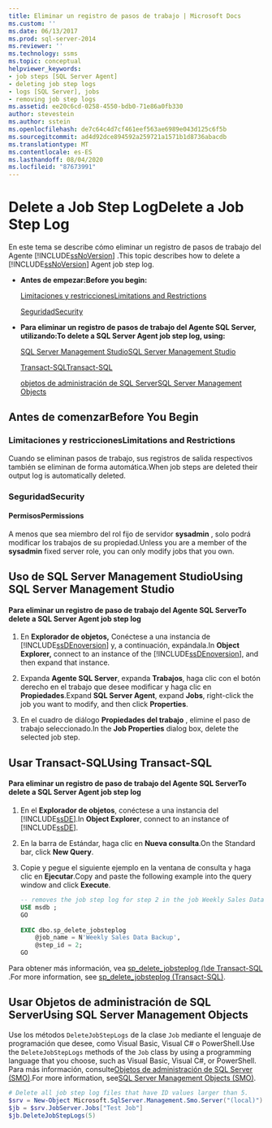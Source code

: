 ```yaml
---
title: Eliminar un registro de pasos de trabajo | Microsoft Docs
ms.custom: ''
ms.date: 06/13/2017
ms.prod: sql-server-2014
ms.reviewer: ''
ms.technology: ssms
ms.topic: conceptual
helpviewer_keywords:
- job steps [SQL Server Agent]
- deleting job step logs
- logs [SQL Server], jobs
- removing job step logs
ms.assetid: ee20c6cd-0258-4550-bdb0-71e86a0fb330
author: stevestein
ms.author: sstein
ms.openlocfilehash: de7c64c4d7cf461eef563ae6989e043d125c6f5b
ms.sourcegitcommit: ad4d92dce894592a259721a1571b1d8736abacdb
ms.translationtype: MT
ms.contentlocale: es-ES
ms.lasthandoff: 08/04/2020
ms.locfileid: "87673991"
---
```

# <a name="delete-a-job-step-log"></a><span data-ttu-id="34e4b-102">Delete a Job Step Log</span><span class="sxs-lookup"><span data-stu-id="34e4b-102">Delete a Job Step Log</span></span>
  <span data-ttu-id="34e4b-103">En este tema se describe cómo eliminar un registro de pasos de trabajo del Agente [!INCLUDE[ssNoVersion](../../includes/ssnoversion-md.md)] .</span><span class="sxs-lookup"><span data-stu-id="34e4b-103">This topic describes how to delete a [!INCLUDE[ssNoVersion](../../includes/ssnoversion-md.md)] Agent job step log.</span></span>  
  
-   <span data-ttu-id="34e4b-104">**Antes de empezar:**</span><span class="sxs-lookup"><span data-stu-id="34e4b-104">**Before you begin:**</span></span>  
  
     [<span data-ttu-id="34e4b-105">Limitaciones y restricciones</span><span class="sxs-lookup"><span data-stu-id="34e4b-105">Limitations and Restrictions</span></span>](#Restrictions)  
  
     [<span data-ttu-id="34e4b-106">Seguridad</span><span class="sxs-lookup"><span data-stu-id="34e4b-106">Security</span></span>](#Security)  
  
-   <span data-ttu-id="34e4b-107">**Para eliminar un registro de pasos de trabajo del Agente SQL Server, utilizando:**</span><span class="sxs-lookup"><span data-stu-id="34e4b-107">**To delete a SQL Server Agent job step log, using:**</span></span>  
  
     [<span data-ttu-id="34e4b-108">SQL Server Management Studio</span><span class="sxs-lookup"><span data-stu-id="34e4b-108">SQL Server Management Studio</span></span>](#SSMS)  
  
     [<span data-ttu-id="34e4b-109">Transact-SQL</span><span class="sxs-lookup"><span data-stu-id="34e4b-109">Transact-SQL</span></span>](#TSQL)  
  
     [<span data-ttu-id="34e4b-110">objetos de administración de SQL Server</span><span class="sxs-lookup"><span data-stu-id="34e4b-110">SQL Server Management Objects</span></span>](#SMO)  
  
##  <a name="before-you-begin"></a><a name="BeforeYouBegin"></a> <span data-ttu-id="34e4b-111">Antes de comenzar</span><span class="sxs-lookup"><span data-stu-id="34e4b-111">Before You Begin</span></span>  
  
###  <a name="limitations-and-restrictions"></a><a name="Restrictions"></a> <span data-ttu-id="34e4b-112">Limitaciones y restricciones</span><span class="sxs-lookup"><span data-stu-id="34e4b-112">Limitations and Restrictions</span></span>  
 <span data-ttu-id="34e4b-113">Cuando se eliminan pasos de trabajo, sus registros de salida respectivos también se eliminan de forma automática.</span><span class="sxs-lookup"><span data-stu-id="34e4b-113">When job steps are deleted their output log is automatically deleted.</span></span>  
  
###  <a name="security"></a><a name="Security"></a> <span data-ttu-id="34e4b-114">Seguridad</span><span class="sxs-lookup"><span data-stu-id="34e4b-114">Security</span></span>  
  
####  <a name="permissions"></a><a name="Permissions"></a> <span data-ttu-id="34e4b-115">Permisos</span><span class="sxs-lookup"><span data-stu-id="34e4b-115">Permissions</span></span>  
 <span data-ttu-id="34e4b-116">A menos que sea miembro del rol fijo de servidor **sysadmin** , solo podrá modificar los trabajos de su propiedad.</span><span class="sxs-lookup"><span data-stu-id="34e4b-116">Unless you are a member of the **sysadmin** fixed server role, you can only modify jobs that you own.</span></span>  
  
##  <a name="using-sql-server-management-studio"></a><a name="SSMS"></a> <span data-ttu-id="34e4b-117">Uso de SQL Server Management Studio</span><span class="sxs-lookup"><span data-stu-id="34e4b-117">Using SQL Server Management Studio</span></span>  
  
#### <a name="to-delete-a-sql-server-agent-job-step-log"></a><span data-ttu-id="34e4b-118">Para eliminar un registro de paso de trabajo del Agente SQL Server</span><span class="sxs-lookup"><span data-stu-id="34e4b-118">To delete a SQL Server Agent job step log</span></span>  
  
1.  <span data-ttu-id="34e4b-119">En **Explorador de objetos,** Conéctese a una instancia de [!INCLUDE[ssDEnoversion](../../includes/ssdenoversion-md.md)] y, a continuación, expándala.</span><span class="sxs-lookup"><span data-stu-id="34e4b-119">In **Object Explorer,** connect to an instance of the [!INCLUDE[ssDEnoversion](../../includes/ssdenoversion-md.md)], and then expand that instance.</span></span>  
  
2.  <span data-ttu-id="34e4b-120">Expanda **Agente SQL Server**, expanda **Trabajos**, haga clic con el botón derecho en el trabajo que desee modificar y haga clic en **Propiedades**.</span><span class="sxs-lookup"><span data-stu-id="34e4b-120">Expand **SQL Server Agent**, expand **Jobs**, right-click the job you want to modify, and then click **Properties**.</span></span>  
  
3.  <span data-ttu-id="34e4b-121">En el cuadro de diálogo **Propiedades del trabajo** , elimine el paso de trabajo seleccionado.</span><span class="sxs-lookup"><span data-stu-id="34e4b-121">In the **Job Properties** dialog box, delete the selected job step.</span></span>  
  
##  <a name="using-transact-sql"></a><a name="TSQL"></a> <span data-ttu-id="34e4b-122">Usar Transact-SQL</span><span class="sxs-lookup"><span data-stu-id="34e4b-122">Using Transact-SQL</span></span>  
  
#### <a name="to-delete-a-sql-server-agent-job-step-log"></a><span data-ttu-id="34e4b-123">Para eliminar un registro de paso de trabajo del Agente SQL Server</span><span class="sxs-lookup"><span data-stu-id="34e4b-123">To delete a SQL Server Agent job step log</span></span>  
  
1.  <span data-ttu-id="34e4b-124">En el **Explorador de objetos**, conéctese a una instancia del [!INCLUDE[ssDE](../../includes/ssde-md.md)].</span><span class="sxs-lookup"><span data-stu-id="34e4b-124">In **Object Explorer**, connect to an instance of [!INCLUDE[ssDE](../../includes/ssde-md.md)].</span></span>  
  
2.  <span data-ttu-id="34e4b-125">En la barra de Estándar, haga clic en **Nueva consulta**.</span><span class="sxs-lookup"><span data-stu-id="34e4b-125">On the Standard bar, click **New Query**.</span></span>  
  
3.  <span data-ttu-id="34e4b-126">Copie y pegue el siguiente ejemplo en la ventana de consulta y haga clic en **Ejecutar**.</span><span class="sxs-lookup"><span data-stu-id="34e4b-126">Copy and paste the following example into the query window and click **Execute**.</span></span>  
  
    ```sql
    -- removes the job step log for step 2 in the job Weekly Sales Data Backup  
    USE msdb ;  
    GO  
  
    EXEC dbo.sp_delete_jobsteplog  
        @job_name = N'Weekly Sales Data Backup',  
        @step_id = 2;  
    GO  
    ```  
  
 <span data-ttu-id="34e4b-127">Para obtener más información, vea [sp_delete_jobsteplog &#40;&#41;de Transact-SQL ](/sql/relational-databases/system-stored-procedures/sp-delete-jobsteplog-transact-sql).</span><span class="sxs-lookup"><span data-stu-id="34e4b-127">For more information, see [sp_delete_jobsteplog &#40;Transact-SQL&#41;](/sql/relational-databases/system-stored-procedures/sp-delete-jobsteplog-transact-sql).</span></span>  
  
##  <a name="using-sql-server-management-objects"></a><a name="SMO"></a><span data-ttu-id="34e4b-128">Usar Objetos de administración de SQL Server</span><span class="sxs-lookup"><span data-stu-id="34e4b-128">Using SQL Server Management Objects</span></span>  
 <span data-ttu-id="34e4b-129">Use los métodos `DeleteJobStepLogs` de la clase `Job` mediante el lenguaje de programación que desee, como Visual Basic, Visual C# o PowerShell.</span><span class="sxs-lookup"><span data-stu-id="34e4b-129">Use the `DeleteJobStepLogs` methods of the `Job` class by using a programming language that you choose, such as Visual Basic, Visual C#, or PowerShell.</span></span> <span data-ttu-id="34e4b-130">Para más información, consulte[Objetos de administración de SQL Server (SMO)](https://msdn.microsoft.com/library/ms162169.aspx).</span><span class="sxs-lookup"><span data-stu-id="34e4b-130">For more information, see[SQL Server Management Objects (SMO)](https://msdn.microsoft.com/library/ms162169.aspx).</span></span>  
  
```powershell
# Delete all job step log files that have ID values larger than 5.  
$srv = New-Object Microsoft.SqlServer.Management.Smo.Server("(local)")  
$jb = $srv.JobServer.Jobs["Test Job"]  
$jb.DeleteJobStepLogs(5)  
```

